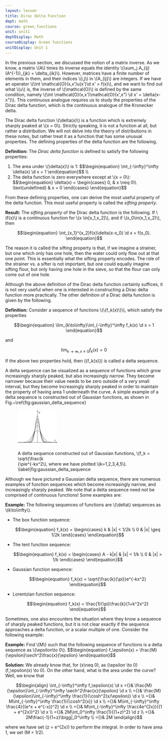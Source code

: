 ```yaml
---
layout: lesson
title: Dirac delta Function 
dept: math
course: green_functions
unit: unit1
deptDisplay: Math
courseDisplay: Green functions
unitDisplay: Unit 1
---
```

In the previous section, we discussed the notion of a matrix inverse. As we know, a matrix \\(A\\) times its inverse equals the identity \\(\sum\_j A\_{ij}(A^{-1})\_{jk} = \delta\_{ik}\\). However, matrices have a finite number of elements in them, and their indices \\(i,j\\) in \\(A\_{ij}\\) are integers. If we have an operator \\(\int \mathcal{O}(x,x')u(x')\d x' = f(x)\\), and we want to find out what \\(u\\) is, the inverse of \\(\mathcal{O}\\) is defined by the same condition, namely \\(\int \mathcal{O}(x,x')\mathcal{O}(x',x") \d x' = \delta(x-x")\\). This continuous analogue requires us to study the properties of the Dirac delta function, which is the continuous analogue of the Kronecker delta.

The Dirac delta function \\(\delta(x)\\) is a function which is extremely sharply peaked at \\(x = 0\\). Strictly speaking, it is not a function at all, but rather a distribution. We will not delve into the theory of distributions in these notes, but rather treat it as a function that has some unusual properties. The defining properties of the delta function are the following.

<div class="definition">
<b>Definition:</b>
The <i>Dirac delta function</i> is defined to satisfy the following properties:

<ol>
<li> The area under \(\delta(x)\) is 1: 
$$\begin{equation}
\int_{-\infty}^\infty \delta(x) \d x = 1
\end{equation}$$ \\
</li>
<li> The delta function is zero everywhere except at \(x = 0\): 
$$\begin{equation}
\delta(x)  = \begin{cases}
0, & x \neq 0\\
\text{undefined} & x = 0
\end{cases}
\end{equation}$$
</li></ol>

</div>

From these defining properties, one can derive the most useful property of the delta function. This most useful property is called the <i>sifting property</i>. 

<div class="result">
<b>Result:</b>
The <i>sifting property</i> of the Dirac delta function is the following. If \(f(x)\) is a continuous function for \(x \in[x_1,x_2]\), and if \(x_0\in(x_1,x_2)\), then

$$\begin{equation}
\int_{x_1}^{x_2}f(x)\delta(x-x_0) \d x = f(x_0).
\end{equation}$$

</div>

The reason it is called the sifting property is that, if we imagine a strainer, but one which only has one hole, then the water could only flow out at that one point. This is essentially what the sifting property encodes. The role of the strainer vs. a sifter is not important, but one could equally imagine sifting flour, but only having one hole in the sieve, so that the flour can only come out of one hole.

Although the above definition of the Dirac delta function certainly suffices, it is not very useful when one is interested in constructing a Dirac delta function more practically. The other definition of a Dirac delta function is given by the following. 

<div class="definition">
<b>Definition:</b>
Consider a sequence of functions \(\{f_k(x)\}\), which satisfy the properties

$$\begin{equation}
\lim_{k\to\infty}\int_{-\infty}^\infty f_k(x) \d x = 1
\end{equation}$$

and 

$$\begin{equation}
\lim_{k\to\infty,x\not= 0} f_k(x) = 0
\end{equation}$$

If the above two properties hold, then \(\{f_k(x)\}\) is called a delta sequence. 

</div>

A delta sequence can be visualized as a sequence of functions which grow increasingly sharply peaked, but also increasingly narrow. They become narrower because their value needs to be zero outside of a very small interval, but they become increasingly sharply peaked in order to maintain the property of having area 1 underneath the curve. A simple example of a delta sequence is constructed out of Gaussian functions, as shown in Fig.~\ref{fig:gaussian_delta_sequence}

<figure class="center">
<p><img src="figures/gaussian_delta_sequence.pdf" alt="Function" class="center" style="width:125.64px;height:114.149px;"> </p><figcaption class="center">A delta sequence constructed out of Gaussian functions, \(f_k = \sqrt{\frac{k</figcaption>{\pi</figcaption></figcaption>e^{-kx^2</figcaption>\), where we have plotted \(k=1,2,3,4,5\).</figcaption> \label{fig:gaussian_delta_sequence</figcaption>
</figure>

Although we have pictured a Gaussian delta sequence, there are numerous examples of function sequences which become increasingly narrow, and increasingly sharply peaked. We note that a delta sequence need not be comprised of continuous functions! Some examples are:

<div class="example">
<b>Example:</b>
The following sequences of functions are \(\delta\) sequences as \(k\to\infty\).

<ul>
<li> The box function sequence:

$$\begin{equation}
f_k(x) = \begin{cases}
k & |x| < 1/2k \\ 
0 & |x| \geq 1/2k
\end{cases}
\end{equation}$$

</li>
<li> The tent function sequence: 

$$\begin{equation}
f_k(x) = \begin{cases}
A - k|x| & |x| < 1/k \\
0 & |x| > 1/k
\end{cases}
\end{equation}$$

</li>
<li> Gaussian function sequence:

$$\begin{equation}
f_k(x) = \sqrt{\frac{k}{\pi}}e^{-kx^2}
\end{equation}$$

</li>
<li> Lorentzian function sequence:

$$\begin{equation}
f_k(x) = \frac{1}{\pi}\frac{k}{1+k^2x^2}
\end{equation}$$
</li></ul>

</div>

Sometimes, one also encounters the situation where they know a sequence of sharply peaked functions, but it is not clear exactly if the sequence approaches a delta function, or a scalar multiple of one. Consider the following example:

<div class="example">
<b>Example:</b>
Find \(M\) such that the following sequence of functions is a delta sequence as \(\epsilon\to 0\).
$$\begin{equation}
f_\epsilon(x) = \frac{M}{\epsilon}\sech^2\frac{x}{\epsilon}
\end{equation}$$


<b>Solution:</b> We already know that, for \(x\neq 0\), as \(\epsilon \to 0\) \(f_\epsilon(x) \to 0\). On the other hand, what is the area under the curve? Well, we know that 

$$\begin{align}
\int_{-\infty}^\infty f_\epsilon(x) \d x ={}& \frac{M}{\epsilon}\int_{-\infty}^\infty \sech^2\frac{x}{\epsilon} \d x \\
={}& \frac{M}{\epsilon}\int_{-\infty}^\infty \frac{1}{\cosh^2(x/\epsilon)} \d x \\
={}& M\int_{-\infty}^\infty \frac{1}{\cosh^2(x)} \d x \\
={}& M\int_{-\infty}^\infty \frac{4}{(e^x + e^{-x})^2} \d x \\
={}& M\int_{-\infty}^\infty \frac{4e^{2x}}{(1 + e^{2x})^2} \d x \\
={}& 2M\int_0^\infty \frac{1}{(1+z)^2} \d z \\
={}& 2M\frac{-1}{1+z}\bigg|_0^\infty \\
={}& 2M
\end{align}$$

where we have set \(z = e^{2x}\) to perform the integral. In order to have area 1, we set \(M = 1/2\).

</div>

